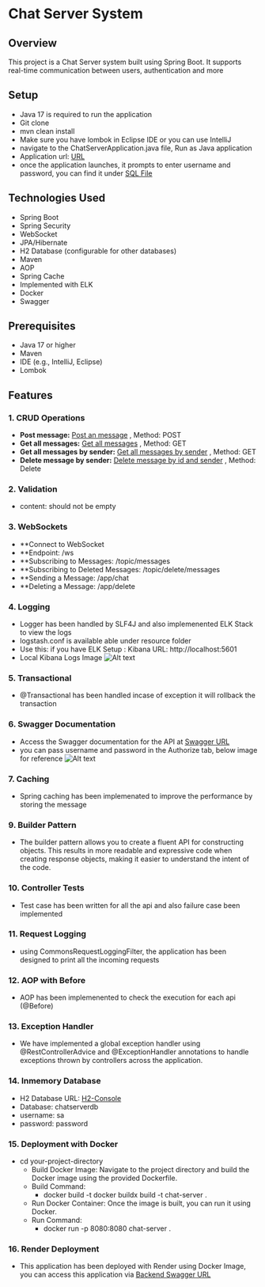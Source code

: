 # Chat Server System

## Overview
This project is a Chat Server system built using Spring Boot. 
It supports real-time communication between users, authentication and more

## Setup

- Java 17 is required to run the application
- Git clone
- mvn clean install
- Make sure you have lombok in Eclipse IDE or you can use IntelliJ
- navigate to the ChatServerApplication.java file, Run as Java application
- Application url: [URL](http://localhost:8080/)
- once the application launches, it prompts to enter username and password, you can find it under [SQL File](https://github.com/abdulwhd964/chat-server/blob/main/src/main/resources/schema.sql)
    
## Technologies Used
- Spring Boot
- Spring Security
- WebSocket
- JPA/Hibernate
- H2 Database (configurable for other databases)
- Maven
- AOP
- Spring Cache
- Implemented with ELK
- Docker
- Swagger

## Prerequisites
- Java 17 or higher
- Maven
- IDE (e.g., IntelliJ, Eclipse)
- Lombok

## Features

### 1. CRUD Operations

- **Post message:** [Post an message](http://localhost:8080/api/chat/message) , Method: POST
- **Get all messages:** [Get all messages](http://localhost:8080/api/chat/messages) , Method: GET
- **Get all messages by sender:** [Get all messages by sender](http://localhost:8080/api/chat/messages/sender) , Method: GET
- **Delete message by sender:** [Delete message by id and sender](http://localhost:8080/api/chat/message/1?username=abdul) , Method: Delete

### 2. Validation

- content: should not be empty

### 3. WebSockets

- **Connect to WebSocket
- **Endpoint: /ws
- **Subscribing to Messages: /topic/messages
- **Subscribing to Deleted Messages: /topic/delete/messages
- **Sending a Message: /app/chat
- **Deleting a Message: /app/delete

### 4. Logging

- Logger has been handled by SLF4J and also implemenented ELK Stack to view the logs
- logstash.conf is available able under resource folder
- Use this: if you have ELK Setup : Kibana URL: http://localhost:5601
- Local Kibana Logs Image ![Alt text](https://github.com/abdulwhd964/chat-server/assets/61117499/6a456ff7-e2bd-4ec0-bd81-b6dd448edf97)

### 5. Transactional

- @Transactional has been handled incase of exception it will rollback the transaction

### 6. Swagger Documentation

- Access the Swagger documentation for the API at [Swagger URL](http://localhost:8080/swagger-ui/index.html)
- you can pass username and password in the Authorize tab, below image for reference ![Alt text](https://github.com/abdulwhd964/chat-server/assets/61117499/3c0916a2-2370-4ca9-9b0e-df21bf3061cc)

### 7. Caching

- Spring caching has been implemenated to improve the performance by storing the message

### 9. Builder Pattern

- The builder pattern allows you to create a fluent API for constructing objects. This results in more readable
  and expressive code when creating response objects, making it easier to understand the intent of the code.

### 10. Controller Tests

- Test case has been written for all the api and also failure case been implemented

### 11. Request Logging

- using CommonsRequestLoggingFilter, the application has been designed to print all the incoming requests

### 12. AOP with Before

- AOP has been implemenented to check the execution for each api (@Before)

### 13. Exception Handler

- We have implemented a global exception handler using @RestControllerAdvice and @ExceptionHandler annotations to handle exceptions thrown by controllers across the application.

### 14. Inmemory Database

- H2 Database URL: [H2-Console](http://localhost:8080/h2-console)
- Database: chatserverdb
- username: sa
- password: password

### 15. Deployment with Docker

- cd your-project-directory
    - Build Docker Image: Navigate to the project directory and build the Docker image using the provided Dockerfile. <br>
    - Build Command:
        - docker build -t docker buildx build -t chat-server .
    - Run Docker Container: Once the image is built, you can run it using Docker.<br>
    - Run Command:
        - docker run -p 8080:8080 chat-server .

### 16. Render Deployment
- This application has been deployed with Render using Docker Image, you can access this application via [Backend Swagger URL](https://student-management-system-tim.onrender.com/api/swagger-ui/index.html)
